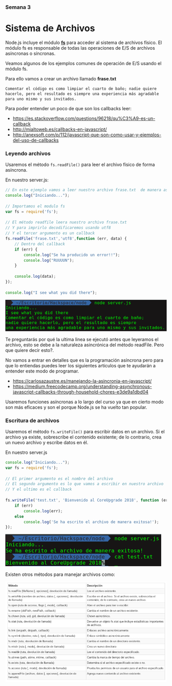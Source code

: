 <h3> Semana 3 </h3>
<h1> Sistema de Archivos </h1>

Node.js incluye el módulo [__fs__](https://nodejs.org/api/fs.html) para acceder al sistema de archivos físico. El módulo fs es responsable de todas las operaciones de E/S de archivos asíncronas o síncronas.

Veamos algunos de los ejemplos comunes de operación de E/S usando el módulo fs.

Para ello vamos a crear un archivo llamado __frase.txt__

```
Comentar el código es como limpiar el cuarto de baño; nadie quiere hacerlo, pero el resultado es siempre una experiencia más agradable para uno mismo y sus invitados.
```

Para poder entender un poco de que son los callbacks leer:
* https://es.stackoverflow.com/questions/96218/qu%C3%A9-es-un-callback
* http://mialtoweb.es/callbacks-en-javascript/
* http://anexsoft.com/p/112/javascript-que-son-como-usar-y-ejemplos-del-uso-de-callbacks


### Leyendo archivos

Usaremos el método `fs.readFile()` para leer el archivo físico de forma asíncrona.

En nuestro server.js:

```javascript
// En este ejemplo vamos a leer nuestro archivo frase.txt  de manera asíncrona
console.log("Iniciando...");

// Importamos el modulo fs
var fs = require('fs');

// El método readfile leera nuestro archivo frase.txt
// Y para imprirlo decodificaremos usando utf8
// Y el tercer argumento es un callback
fs.readFile('frase.txt','utf8',function (err, data) {
    // Dentro del callback
    if (err) {
        console.log("Se ha producido un error!!");
        console.log("RUUUUN");
    }

    console.log(data);
});

console.log("I see what you did there");
```
<p align-text="center">
    <img src="img/node10.png">
</p>

Te preguntarás por qué la ultima linea se ejecutó antes que leyeramos el archivo, esto se debe a la naturaleza asincrónica del método readFile. Pero que quiere decir esto?.

No vamos a entrar en detalles que es la programación asíncrona pero para que lo entiendas puedes leer los siguientes articulos que te ayudarán a entender este modo de programar.

* https://carlosazaustre.es/manejando-la-asincronia-en-javascript/
* https://medium.freecodecamp.org/understanding-asynchronous-javascript-callbacks-through-household-chores-e3de9a1dbd04

Usaremos funciones asíncronas a lo largo del curso ya que en cierto modo son más eficaces y son el porque Node.js se ha vuelto tan popular.

### Escritura de archivos

Usaremos el método `fs.writeFile()` para escribir datos en un archivo. Si el archivo ya existe, sobrescribe el contenido existente; de ​​lo contrario, crea un nuevo archivo y escribe datos en él.

En nuestro server.js

```javascript
console.log("Iniciando...");
var fs = require('fs');

// El primer argumento es el nombre del archivo
// El segundo argumento es lo que vamos a escribir en nuestro archivo
// Y el ultimo es el callback

fs.writeFile('test.txt', 'Bienvenido al CoreUpgrade 2018', function (err) {
    if (err)
        console.log(err);
    else
        console.log('Se ha escrito el archivo de manera exitosa!');
});
```
<p align-text="center">
    <img src="img/node11.png">
</p>

Existen otros métodos para manejar archivos como:
<p align-text="center">
    <img src="img/node12.png">
</p>

